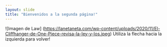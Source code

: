 ```yaml
---
layout: slide
title: "Bienvenidos a la segunda página!"
---
```

![Imagen de Law] (https://lanetaneta.com/wp-content/uploads/2020/11/El-Cliffhanger-de-One-Piece-revisa-la-ley-y-los.jpeg)
Utiliza la flecha hacia la izquierda para volver!
